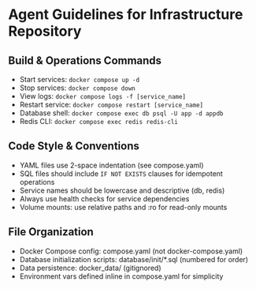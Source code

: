 # Agent Guidelines for Infrastructure Repository

## Build & Operations Commands
- Start services: `docker compose up -d`
- Stop services: `docker compose down`
- View logs: `docker compose logs -f [service_name]`
- Restart service: `docker compose restart [service_name]`
- Database shell: `docker compose exec db psql -U app -d appdb`
- Redis CLI: `docker compose exec redis redis-cli`

## Code Style & Conventions
- YAML files use 2-space indentation (see compose.yaml)
- SQL files should include `IF NOT EXISTS` clauses for idempotent operations
- Service names should be lowercase and descriptive (db, redis)
- Always use health checks for service dependencies
- Volume mounts: use relative paths and :ro for read-only mounts

## File Organization
- Docker Compose config: compose.yaml (not docker-compose.yaml)
- Database initialization scripts: database/init/*.sql (numbered for order)
- Data persistence: docker_data/ (gitignored)
- Environment vars defined inline in compose.yaml for simplicity